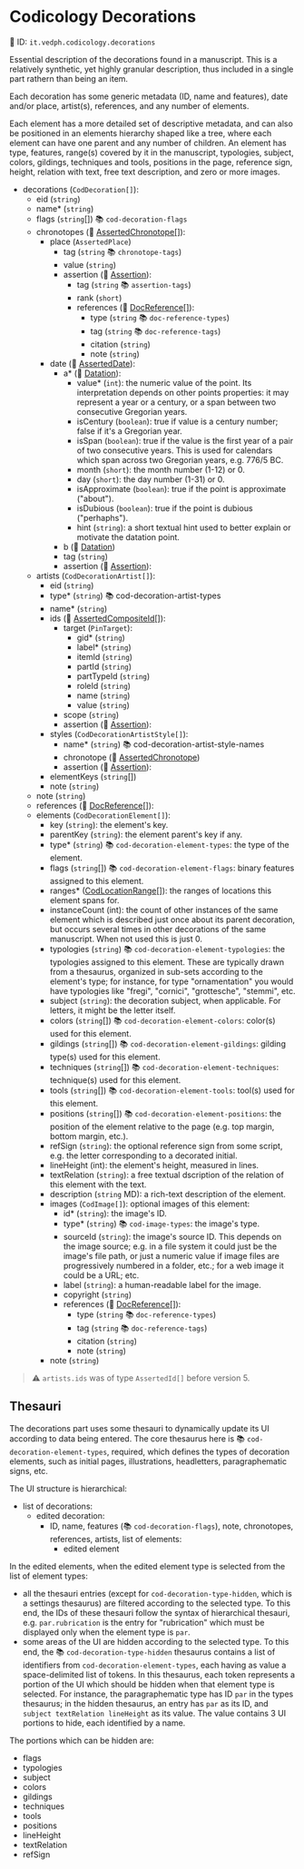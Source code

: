 # Codicology Decorations

🔑 ID: `it.vedph.codicology.decorations`

Essential description of the decorations found in a manuscript. This is a relatively synthetic, yet highly granular description, thus included in a single part rathern than being an item.

Each decoration has some generic metadata (ID, name and features), date and/or place, artist(s), references, and any number of elements.

Each element has a more detailed set of descriptive metadata, and can also be positioned in an elements hierarchy shaped like a tree, where each element can have one parent and any number of children. An element has type, features, range(s) covered by it in the manuscript, typologies, subject, colors, gildings, techniques and tools, positions in the page, reference sign, height, relation with text, free text description, and zero or more images.

- decorations (`CodDecoration[]`):
  - eid (`string`)
  - name\* (`string`)
  - flags (`string`[]) 📚 `cod-decoration-flags`
  - chronotopes (🧱 [AssertedChronotope[]](https://github.com/vedph/cadmus-bricks/blob/master/docs/asserted-chronotope.md)):
    - place (`AssertedPlace`)
      - tag (`string` 📚 `chronotope-tags`)
      - value (`string`)
      - assertion (🧱 [Assertion](https://github.com/vedph/cadmus-bricks/blob/master/docs/assertion.md)):
        - tag (`string` 📚 `assertion-tags`)
        - rank (`short`)
        - references (🧱 [DocReference[]](https://github.com/vedph/cadmus-bricks/blob/master/docs/doc-reference.md)):
          - type (`string` 📚 `doc-reference-types`)
          - tag (`string` 📚 `doc-reference-tags`)
          - citation (`string`)
          - note (`string`)
    - date (🧱 [AssertedDate](https://github.com/vedph/cadmus-bricks/blob/master/docs/asserted-date.md)):
      - a* (🧱 [Datation](https://github.com/vedph/cadmus-bricks/blob/master/docs/datation.md)):
        - value* (`int`): the numeric value of the point. Its interpretation depends on other points properties: it may represent a year or a century, or a span between two consecutive Gregorian years.
        - isCentury (`boolean`): true if value is a century number; false if it's a Gregorian year.
        - isSpan (`boolean`): true if the value is the first year of a pair of two consecutive years. This is used for calendars which span across two Gregorian years, e.g. 776/5 BC.
        - month (`short`): the month number (1-12) or 0.
        - day (`short`): the day number (1-31) or 0.
        - isApproximate (`boolean`): true if the point is approximate ("about").
        - isDubious (`boolean`): true if the point is dubious ("perhaphs").
        - hint (`string`): a short textual hint used to better explain or motivate the datation point.
      - b (🧱 [Datation](https://github.com/vedph/cadmus-bricks/blob/master/docs/datation.md))
      - tag (`string`)
      - assertion (🧱 [Assertion](https://github.com/vedph/cadmus-bricks/blob/master/docs/assertion.md)):
  - artists (`CodDecorationArtist[]`):
    - eid (`string`)
    - type\* (`string`) 📚 cod-decoration-artist-types
    - name\* (`string`)
    - ids (🧱 [AssertedCompositeId[]](https://github.com/vedph/cadmus-bricks/blob/master/docs/asserted-composite-id.md)):
      - target (`PinTarget`):
        - gid\* (`string`)
        - label\* (`string`)
        - itemId (`string`)
        - partId (`string`)
        - partTypeId (`string`)
        - roleId (`string`)
        - name (`string`)
        - value (`string`)
      - scope (`string`)
      - assertion (🧱 [Assertion](https://github.com/vedph/cadmus-bricks/blob/master/docs/assertion.md)):
    - styles (`CodDecorationArtistStyle[]`):
      - name\* (`string`) 📚 cod-decoration-artist-style-names
      - chronotope (🧱 [AssertedChronotope](https://github.com/vedph/cadmus-bricks/blob/master/docs/asserted-chronotope.md))
      - assertion (🧱 [Assertion](https://github.com/vedph/cadmus-bricks/blob/master/docs/assertion.md)):
    - elementKeys (`string`[])
    - note (`string`)
  - note (`string`)
  - references (🧱 [DocReference[]](https://github.com/vedph/cadmus-bricks/blob/master/docs/doc-reference.md)):
  - elements (`CodDecorationElement[]`):
    - key (`string`): the element's key.
    - parentKey (`string`): the element parent's key if any.
    - type\* (`string`) 📚 `cod-decoration-element-types`: the type of the element.
    - flags (`string`[]) 📚 `cod-decoration-element-flags`: binary features assigned to this element.
    - ranges\* ([CodLocationRange[]](cod-location-range.md)): the ranges of locations this element spans for.
    - instanceCount (int): the count of other instances of the same element which is described just once about its parent decoration, but occurs several times in other decorations of the same manuscript. When not used this is just 0.
    - typologies (`string`) 📚 `cod-decoration-element-typologies`: the typologies assigned to this element. These are typically drawn from a thesaurus, organized in sub-sets according to the element's type; for instance, for type "ornamentation" you would have typologies like "fregi", "cornici", "grottesche", "stemmi", etc.
    - subject (`string`): the decoration subject, when applicable. For letters, it might be the letter itself.
    - colors (`string`[]) 📚 `cod-decoration-element-colors`: color(s) used for this element.
    - gildings (`string`[]) 📚 `cod-decoration-element-gildings`: gilding type(s) used for this element.
    - techniques (`string`[]) 📚 `cod-decoration-element-techniques`: technique(s) used for this element.
    - tools (`string`[]) 📚 `cod-decoration-element-tools`: tool(s) used for this element.
    - positions (`string`[]) 📚 `cod-decoration-element-positions`: the position of the element relative to the page (e.g. top margin, bottom margin, etc.).
    - refSign (`string`): the optional reference sign from some script, e.g. the letter corresponding to a decorated initial.
    - lineHeight (int): the element's height, measured in lines.
    - textRelation (`string`): a free textual dscription of the relation of this element with the text.
    - description (`string` MD): a rich-text description of the element.
    - images (`CodImage[]`): optional images of this element:
      - id\* (`string`): the image's ID.
      - type\* (`string`) 📚 `cod-image-types`: the image's type.
      - sourceId (`string`): the image's source ID. This depends on the image source; e.g. in a file system it could just be the image's file path, or just a numeric value if image files are progressively numbered in a folder, etc.; for a web image it could be a URL; etc.
      - label (`string`): a human-readable label for the image.
      - copyright (`string`)
      - references (🧱 [DocReference[]](https://github.com/vedph/cadmus-bricks/blob/master/docs/doc-reference.md)):
        - type (`string` 📚 `doc-reference-types`)
        - tag (`string` 📚 `doc-reference-tags`)
        - citation (`string`)
        - note (`string`)
    - note (`string`)

> ⚠️ `artists.ids` was of type `AssertedId[]` before version 5.

## Thesauri

The decorations part uses some thesauri to dynamically update its UI according to data being entered. The core thesaurus here is 📚 `cod-decoration-element-types`, required, which defines the types of decoration elements, such as initial pages, illustrations, headletters, paragraphematic signs, etc.

The UI structure is hierarchical:

- list of decorations:
  - edited decoration:
    - ID, name, features (📚 `cod-decoration-flags`), note, chronotopes, references, artists, list of elements:
      - edited element

In the edited elements, when the edited element type is selected from the list of element types:

- all the thesauri entries (except for `cod-decoration-type-hidden`, which is a settings thesaurus) are filtered according to the selected type. To this end, the IDs of these thesauri follow the syntax of hierarchical thesauri, e.g. `par.rubrication` is the entry for "rubrication" which must be displayed only when the element type is `par`.
- some areas of the UI are hidden according to the selected type. To this end, the 📚 `cod-decoration-type-hidden` thesaurus contains a list of identifiers from `cod-decoration-element-types`, each having as value a space-delimited list of tokens. In this thesaurus, each token represents a portion of the UI which should be hidden when that element type is selected. For instance, the paragraphematic type has ID `par` in the types thesaurus; in the hidden thesaurus, an entry has `par` as its ID, and `subject textRelation lineHeight` as its value. The value contains 3 UI portions to hide, each identified by a name.

The portions which can be hidden are:

- flags
- typologies
- subject
- colors
- gildings
- techniques
- tools
- positions
- lineHeight
- textRelation
- refSign
